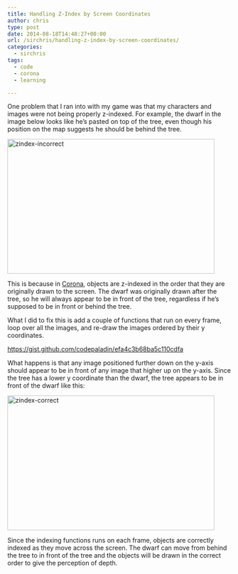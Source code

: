 ```yaml
---
title: Handling Z-Index by Screen Coordinates
author: chris
type: post
date: 2014-08-18T14:48:27+00:00
url: /sirchris/handling-z-index-by-screen-coordinates/
categories:
  - sirchris
tags:
  - code
  - corona
  - learning

---
```

One problem that I ran into with my game was that my characters and images were not being properly z-indexed. For example, the dwarf in the image below looks like he&#8217;s pasted on top of the tree, even though his position on the map suggests he should be behind the tree.
<!--more-->

<div class="inlineimg">
  <img src="http://localhost:8888/wp-content/uploads/2014/08/zindex-incorrect-1.png" alt="zindex-incorrect" width="466" height="303" class="alignnone size-full wp-image-1003" srcset="http://localhost:8888/wp-content/uploads/2014/08/zindex-incorrect-1.png 466w, http://localhost:8888/wp-content/uploads/2014/08/zindex-incorrect-1-300x195.png 300w" sizes="(max-width: 466px) 100vw, 466px" />
</div>

This is because in [Corona][1], objects are z-indexed in the order that they are originally drawn to the screen. The dwarf was originally drawn after the tree, so he will always appear to be in front of the tree, regardless if he&#8217;s supposed to be in front or behind the tree.

What I did to fix this is add a couple of functions that run on every frame, loop over all the images, and re-draw the images ordered by their y coordinates.

https://gist.github.com/codepaladin/efa4c3b68ba5c110cdfa

What happens is that any image positioned further down on the y-axis should appear to be in front of any image that higher up on the y-axis. Since the tree has a lower y coordinate than the dwarf, the tree appears to be in front of the dwarf like this:

<div class="inlineimg">
  <img src="http://localhost:8888/wp-content/uploads/2014/08/zindex-correct-1.png" alt="zindex-correct" width="466" height="303" class="alignnone size-full wp-image-1004" srcset="http://localhost:8888/wp-content/uploads/2014/08/zindex-correct-1.png 466w, http://localhost:8888/wp-content/uploads/2014/08/zindex-correct-1-300x195.png 300w" sizes="(max-width: 466px) 100vw, 466px" />
</div>

Since the indexing functions runs on each frame, objects are correctly indexed as they move across the screen. The dwarf can move from behind the tree to in front of the tree and the objects will be drawn in the correct order to give the perception of depth.

 [1]: http://coronalabs.com/products/corona-sdk/